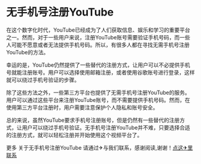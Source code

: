 # 无手机号注册YouTube

在这个数字化时代，YouTube已经成为了人们获取信息、娱乐和学习的重要平台之一。然而，对于一些用户来说，注册YouTube账号需要验证手机号码，而一些人可能不愿意或者无法提供手机号码。所以，有很多人都在寻找无需手机号注册YouTube的方法。

幸运的是，YouTube仍然提供了一些替代的注册方式，让用户可以不必提供手机号就能注册账号。用户可以选择使用邮箱注册，或者使用谷歌账号进行登录，这样就可以绕过手机号验证的步骤。

除了这些方法之外，一些第三方平台也提供了无需手机号注册YouTube的服务。用户可以通过这些平台来注册YouTube账号，而不需要提供手机号码。然而，在使用第三方平台注册时，用户需要注意保护个人隐私和账号安全。

总的来说，虽然YouTube要求手机号注册账号，但是仍然有一些替代的注册方式，让用户可以绕过手机号验证。无手机号注册YouTube并不难，只要选择合适的注册方式，就可以轻松注册并开始使用这个视频平台了。

更多 关于无手机号注册YouTube 请通过✈与我们联系，感谢阅读,谢谢！[点这✈里联系](https://acc.k02.cc)